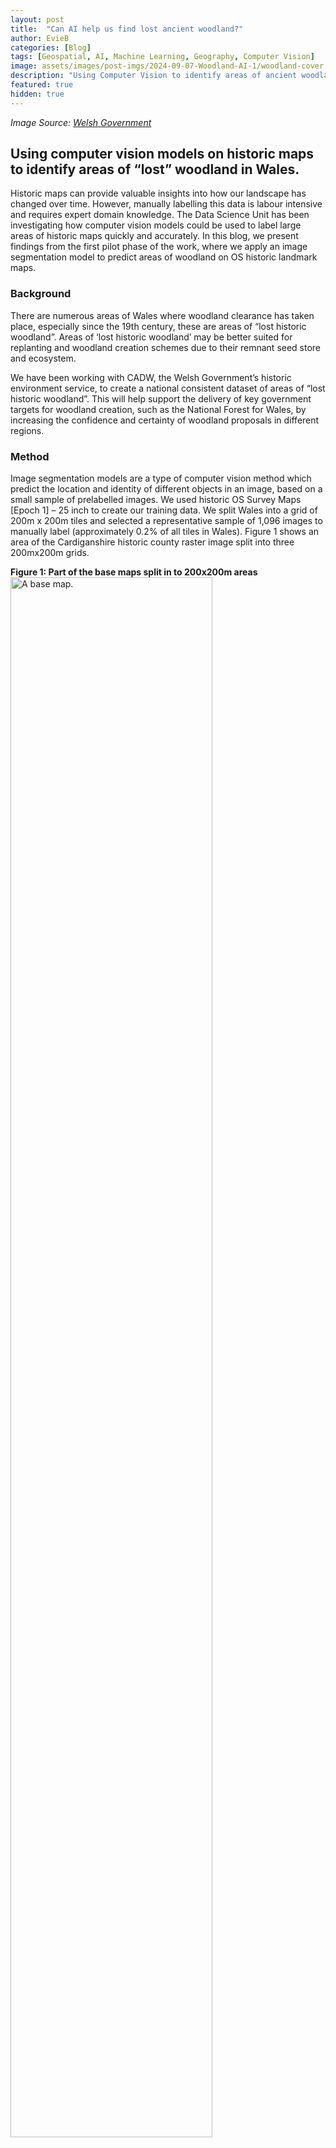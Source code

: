 ```yaml
---
layout: post
title:  "Can AI help us find lost ancient woodland?"
author: EvieB
categories: [Blog]
tags: [Geospatial, AI, Machine Learning, Geography, Computer Vision]
image: assets/images/post-imgs/2024-09-07-Woodland-AI-1/woodland-cover.jpg
description: "Using Computer Vision to identify areas of ancient woodland."
featured: true
hidden: true
---
```


*Image Source: [Welsh Government](https://www.gov.wales/27-woodlands-join-national-forest-for-wales)*

## Using computer vision models on historic maps to identify areas of “lost” woodland in Wales.

Historic maps can provide valuable insights into how our landscape has changed over time. However, manually labelling this data is labour intensive and requires expert domain knowledge. The Data Science Unit has been investigating how computer vision models could be used to label large areas of historic maps quickly and accurately. In this blog, we present findings from the first pilot phase of the work, where we apply an image segmentation model to predict areas of woodland on OS historic landmark maps. 

### Background

There are numerous areas of Wales where woodland clearance has taken place, especially since the 19th century, these are areas of “lost historic woodland”. Areas of ‘lost historic woodland’ may be better suited for replanting and woodland creation schemes due to their remnant seed store and ecosystem. 

We have been working with CADW, the Welsh Government’s historic environment service, to create a national consistent dataset of areas of “lost historic woodland”. This will help support the delivery of key government targets for woodland creation, such as the National Forest for Wales, by increasing the confidence and certainty of woodland proposals in different regions.

### Method

Image segmentation models are a type of computer vision method which predict the location and identity of different objects in an image, based on a small sample of prelabelled images.
We used historic OS Survey Maps [Epoch 1] – 25 inch to create our training data. We split Wales into a grid of 200m x 200m tiles and selected a representative sample of 1,096 images to manually label (approximately 0.2% of all tiles in Wales). Figure 1 shows an area of the Cardiganshire historic county raster image split into three 200mx200m grids.

**Figure 1: Part of the base maps split in to 200x200m areas**
<img class="featured-image img-fluid" width="80%" height="auto" src="{{ site.basurl }}/assets/images/post-imgs/2024-09-07-Woodland-AI-1/wood1.png" alt="A base map.">



The tiles were selected based on location (such as the historic county) and features (such as whether it’s located in a rural or urban area).   This ensured that our model could be trained on a range of tiles containing different landscapes including woodland, farmland, and built-up areas.

Our data contained a mix of large areas of woodland outlined by a clear boundary, sparsely spread smaller groups of tree symbols and lines of individual trees. Figure 2 shows the range of symbols used to represent different types of woodland on this map. 


**Figure 2: Some examples of symbols used to represent various types of woodland**
<img class="featured-image img-fluid" width="80%" height="auto" src="{{ site.basurl }}/assets/images/post-imgs/2024-09-07-Woodland-AI-1/wood2.png" alt="3 examples showing different symbols used to denote different types of trees on the base maps.">
 
We labelled each sample tile using the map key as reference. We used open-source geospatial software (QGIS) to draw outlines around areas of the map containing symbols to capture different types of woodland in a polygon shape. Each polygon shape was given a label representing the type of woodland such as Fir, Orchards, and Osiers.

The first phase of work focused on training a single label model as a proof of concept. We used all types of manually labelled woodland areas, however changed their labels from the specific woodland type to the label “wood”. Plans to train a multi-label model to distinguish between different types of woodland is described in the final section of this blog.  

The sample of labelled data was split into a training (80%) and validation (20%) set. We trained a deep learning convolutional neural network (Mask R-CNN) on the training set with the default resnet50_fpn architecture. The model was trained to recognise features that corresponded to areas of woodland, such as the pattern, location, and intensity of the pixels. We used components available in the Azure Machine Learning Workspace to record and monitor the performance of the model when predicting the areas of woodland in the image compared to our manual labels. 

### Results

For each image, the model returns a series of bounding boxes to represent where an area of woodland was believed to exist, a set coordinates which depicts the exact location of the prediction and a probability score between 0-1, which is the likelihood the predicted area contains the label (“wood”). Predicted areas with a probability score less than the threshold 0.3 are removed. 

Figure 3 is an example of predicted areas of woodland on a single 200mx200m tile in Flintshire. It shows the model has successfully identified different areas woodland in the image, including bushes and mixed wood.

**Figure 3: Model predictions in one 200x200m area correctly predicting woodland**
<img class="featured-image img-fluid" width="60%" height="auto" src="{{ site.basurl }}/assets/images/post-imgs/2024-09-07-Woodland-AI-1/wood3.png" alt="An example of predicted areas of woodland">
 
The primary metric used on the validation set (208 images) to optimise model performance was Average Precision (AP). This metric summarises the precision and recall scores for each validation tile as a single value.
Each prediction is labelled as “True Positive”, “False Positive” or “False Negative” depending on whether the label is correct, and the predicted area intersects the manually labelled area by a ratio of 0.5 or more (intersection over union (IOU)). 

A precision recall curve is then plotted by ranking each detection by its probability score and calculating the precision and recall values of the accumulated true positive or false positive detections across the whole validation dataset. The AP is the area under curve (AUC) of this precision recall graph. The best AP returned from the trained was 0.46 after 6 training epochs.

The model can predict multiple shapes for a single area of woodland, due to the different types of trees, as shown in Figure 4 of an area of Caernarfon. 

**Figure 4: Overlapping predictions for different classes of trees**

<img class="featured-image img-fluid" width="60%" height="auto" src="{{ site.basurl }}/assets/images/post-imgs/2024-09-07-Woodland-AI-1/wood4.png" alt="An example of model predictions that overlap">

In this example, four predicted shapes cover a single area of woodland. When calculating the AP metric, only one prediction (with the highest intersection over union score) would be classed as True Positive, and the three other predictions would be classed as False Positive. 
 
To mitigate against this issue, we can apply post-processing steps to the model predictions. These steps involve combining overlapping and closely touching areas of woodland into single objects and removing objects that do not match the definition of “woodland”. The definition of woodland we have used is specified by Natural Resources Wales; where an area of woodland must have a minimum area of 0.5ha and minimum width of 20m.  

Table 1 shows the precision and recall scores of the new post-processed predictions, where a prediction is classified as “correct” or “incorrect” at different IOU thresholds. By combining multiple overlapping predictions from the model, we reduce the number of predictions counted as “false detections” and return the outputs in a more useable format. 

**Table 1: Precision and recall scores**

|IOU threshold|0.2|0.4|0.6|0.8|
|-----:|-----:|-----:|-----:|-----:|
|Precision|&nbsp; 0.97|&nbsp;    0.90|&nbsp;    0.90|&nbsp;    0.78|
|Recall|&nbsp; 0.85|&nbsp;    0.76|&nbsp;    0.76|&nbsp;    0.59|

<br>
However, these results show the model is less successful at predicting the exact shape of the woodland, as shown by the drop in precision and recall at higher IOU thresholds. This is understandable, as there was a level of uncertainty when manually labelling woodland in the images, particularly in areas where there was no clear boundary to guide the outlines that were manually drawn.   

### Application across Wales

We then applied the same model and post processing steps to predict areas of woodland on unseen data which we mapped to the original image to inspect the predictions. Our first version of the model has shown promising results, as shown in Figure 5. In this example, from an area in Llanerchymedd, Anglesey, model predictions represented in green. 

**Figure 5: An example of a model prediction for woodlands**
<img class="featured-image img-fluid" width="60%" height="auto" src="{{ site.basurl }}/assets/images/post-imgs/2024-09-07-Woodland-AI-1/wood5.png" alt="An example of accurate predictions, woolands areas shown with accurate model prediction of wooded areas in green">
 
There are cases where the model mislabels other areas of the map as woodland, such as roads (that share many of the same characteristics as hedgerows), quarries, cliffs, and shorelines (Figure 6). Text on the map, which was often captured in the training data to name a forest or wood, has also been mislabelled as being an area of woodland by the model. We are working to mitigate the risk of misprediction by training with the model with additional data labelled as “shoreline”, “cliffs” and “contour lines”, and then removing these predictions from the final “woodland” dataset.   
 
 **Figure 6: an example of a mis-prediction by the model that has identified an area of cliffs as potential woodlands**
<img class="featured-image img-fluid" width="60%" height="auto"  src="{{ site.basurl }}/assets/images/post-imgs/2024-09-07-Woodland-AI-1/wood6.png" alt="Model mispredictions: cliffs identified as woodlands">

Due to the issues such as those described above, this method should not be used to calculate the total area coverage of ancient woodland in Wales, due to the likelihood of it being an over-estimate. However, this process would be suitable to assess the likelihood of an area containing woodland, based on the presence of any predictions, the size of the area predicted and confidence score.

### What’s next?

We are currently focusing on refining the model predictions by adding more training data of commonly mis-predicted areas, like coastlines, and tuning the parameters of the model. We will also compare the model predictions with other data sources, like the Ancient Woodland Inventory, to identify areas where woodland may have existed in the past, but no longer exists now, and therefore have been “lost” and could be suitable for replantation. Our next phase of work will then cover training a multi-labelled model and assessing the capability at identifying different types of woodland in the dataset. We look forward to sharing the next stage of work in a future blog!



    


  


